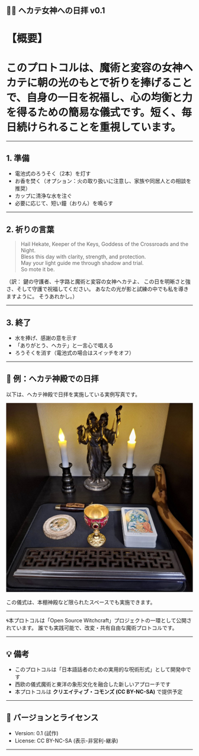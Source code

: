 
## 🔮🌅 ヘカテ女神への日拝 v0.1

# 【概要】
# このプロトコルは、魔術と変容の女神ヘカテに朝の光のもとで祈りを捧げることで、自身の一日を祝福し、心の均衡と力を得るための簡易な儀式です。短く、毎日続けられることを重視しています。
---

## 1. 準備

- 電池式のろうそく（2本）を灯す
- お香を焚く（オプション：火の取り扱いに注意し、家族や同居人との相談を推奨）
- カップに清浄な水を注ぐ
- 必要に応じて、短い鐘（おりん）を鳴らす

---

## 2. 祈りの言葉

> Hail Hekate, Keeper of the Keys, Goddess of the Crossroads and the Night.  
> Bless this day with clarity, strength, and protection.  
> May your light guide me through shadow and trial.  
> So mote it be.

（訳：
鍵の守護者、十字路と魔術と変容の女神ヘカテよ、
この日を明晰さと強さ、そして守護で祝福してください。
あなたの光が影と試練の中でも私を導きますように。
そうあれかし。）

---

## 3. 終了

- 水を捧げ、感謝の意を示す
- 「ありがとう、ヘカテ」と一言心で唱える
- ろうそくを消す（電池式の場合はスイッチをオフ）

---

## 🌙 例：ヘカテ神殿での日拝

以下は、ヘカテ神殿で日拝を実施している実例写真です。

![Hekate Temple with Ritual Circle](hekate_ritual_circle.jpg)

この儀式は、本棚神殿など限られたスペースでも実施できます。

---

🌀本プロトコルは「Open Source Witchcraft」プロジェクトの一環として公開されています。
誰でも実践可能で、改変・共有自由な魔術プロトコルです。

---

## 💡 備考

- このプロトコルは「日本語話者のための実用的な呪術形式」として開発中です  
- 西欧の儀式魔術と東洋の象形文化を融合した新しいアプローチです  
- 本プロトコルは **クリエイティブ・コモンズ (CC BY-NC-SA)** で提供予定

---

## 🚧 バージョンとライセンス

- Version: 0.1 (試作)  
- License: CC BY-NC-SA (表示-非営利-継承)

---
